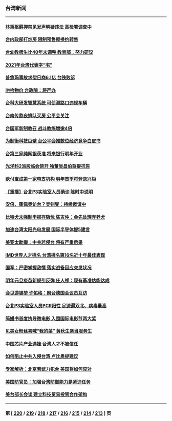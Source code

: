 ### 台湾新闻
---
#### [林秉枢羁押禁见发声明疑违法 高检署调查中](../../pages/ncid1349361/n13427168.md) 
#### [台内政部打炒房 限制预售屋换约转售](../../pages/ncid1349361/n13427108.md) 
#### [台幼教师生比40年未调整 教育部：努力研议](../../pages/ncid1349361/n13427111.md) 
#### [2021年台湾代表字“宅”](../../pages/ncid1349361/n13427105.md) 
#### [普悠玛事故求偿日商6.1亿 台铁败诉](../../pages/ncid1349361/n13427115.md) 
#### [哄抬物价 台政院：将严办](../../pages/ncid1349361/n13427117.md) 
#### [台科大研发智慧系统 可侦测路口违规车辆](../../pages/ncid1349361/n13427120.md) 
#### [台南传熬夜排队买房 公平会关注](../../pages/ncid1349361/n13427113.md) 
#### [台国军新制教召 战斗教练增逾4倍](../../pages/ncid1349361/n13427085.md) 
#### [为制衡科技巨擘 台公平会推数位经济竞争白皮书](../../pages/ncid1349361/n13426914.md) 
#### [台第三家纯网银获准 将来银行明年开业](../../pages/ncid1349361/n13426966.md) 
#### [光洋科2派股临会禁开 独董吴昌伯将提抗告](../../pages/ncid1349361/n13426969.md) 
#### [欧付宝成第一家电支机构 明年首季将登录兴柜](../../pages/ncid1349361/n13426971.md) 
#### [【重播】台北P3实验室人员确诊 陈时中说明](../../pages/ncid1349361/n13427046.md) 
#### [安倍、蓬佩奥访台？吴钊燮：持续邀请中](../../pages/ncid1349361/n13426765.md) 
#### [比特犬未强制申报存隐忧 陈吉仲：会先处理弃养犬](../../pages/ncid1349361/n13426925.md) 
#### [加速台湾太阳光电发展 国际半导体提5建言](../../pages/ncid1349361/n13426784.md) 
#### [美亚太助卿：中共若侵台 将有严重后果](../../pages/ncid1349361/n13426565.md) 
#### [IMD世界人才排名 台湾排名第16名近十年最佳表现](../../pages/ncid1349361/n13426874.md) 
#### [国军：严密掌握敌情 落实战备因应突发状况](../../pages/ncid1349361/n13426761.md) 
#### [明年元旦疫苗新规引反弹 庄人祥：现有基准估能达成](../../pages/ncid1349361/n13426877.md) 
#### [会见游锡堃 许佑格：盼台德国会议员互访](../../pages/ncid1349361/n13426867.md) 
#### [台北P3实验室人员PCR阳性 足迹遍双北、病毒量高](../../pages/ncid1349361/n13426780.md) 
#### [简嫚书首度执导微电影 入围国际电影节两大奖](../../pages/ncid1349361/n13426521.md) 
#### [见美女粉丝喜喊“我的菜” 黄秋生亲当服务生](../../pages/ncid1349361/n13426291.md) 
#### [中国芯片产业遇挫 台湾人才不被信任](../../pages/ncid1349361/n13425775.md) 
#### [如何阻止中共入侵台湾 卢比奥提建议](../../pages/ncid1349361/n13425422.md) 
#### [专家解析：北京若武力犯台 美国将如何应对](../../pages/ncid1349361/n13424869.md) 
#### [美国防官员：加强台湾防御能力是紧迫任务](../../pages/ncid1349361/n13425365.md) 
#### [美台部长会谈 建立科技贸易投资合作架构](../../pages/ncid1349361/n13421785.md) 

---
#### 第 [ [220](./220.md) / [219](./219.md) / [218](./218.md) / [217](./217.md) / [216](./216.md) / [215](./215.md) / [214](./214.md) / [213](./213.md) ] 页
